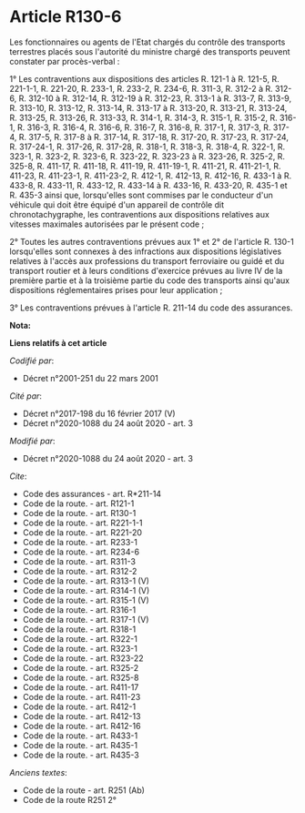 # Article R130-6

Les fonctionnaires ou agents de l'Etat chargés du contrôle des transports terrestres placés sous l'autorité du ministre
chargé des transports peuvent constater par procès-verbal :

1° Les contraventions aux dispositions des articles R. 121-1 à R. 121-5, R. 221-1-1, R. 221-20, R. 233-1, R. 233-2, R. 234-6,
R. 311-3, R. 312-2 à R. 312-6, R. 312-10 à R. 312-14, R. 312-19 à R. 312-23, R. 313-1 à R. 313-7, R. 313-9, R. 313-10, R.
313-12, R. 313-14, R. 313-17 à R. 313-20, R. 313-21, R. 313-24, R. 313-25, R. 313-26, R. 313-33, R. 314-1, R. 314-3, R.
315-1, R. 315-2, R. 316-1, R. 316-3, R. 316-4, R. 316-6, R. 316-7, R. 316-8, R. 317-1, R. 317-3, R. 317-4, R. 317-5, R. 317-8
à R. 317-14, R. 317-18, R. 317-20, R. 317-23, R. 317-24, R. 317-24-1, R. 317-26, R. 317-28, R. 318-1, R. 318-3, R. 318-4, R.
322-1, R. 323-1, R. 323-2, R. 323-6, R. 323-22, R. 323-23 à R. 323-26, R. 325-2, R. 325-8, R. 411-17, R. 411-18, R. 411-19,
R. 411-19-1, R. 411-21, R. 411-21-1, R. 411-23, R. 411-23-1, R. 411-23-2, R. 412-1, R. 412-13, R. 412-16, R. 433-1 à R.
433-8, R. 433-11, R. 433-12, R. 433-14 à R. 433-16, R. 433-20, R. 435-1 et R. 435-3 ainsi que, lorsqu'elles sont commises par
le conducteur d'un véhicule qui doit être équipé d'un appareil de contrôle dit chronotachygraphe, les contraventions aux
dispositions relatives aux vitesses maximales autorisées par le présent code ;

2° Toutes les autres contraventions prévues aux 1° et 2° de l'article R. 130-1 lorsqu'elles sont connexes à des infractions
aux dispositions législatives relatives à l'accès aux professions du transport ferroviaire ou guidé et du transport routier
et à leurs conditions d'exercice prévues au livre IV de la première partie et à la troisième partie du code des transports
ainsi qu'aux dispositions réglementaires prises pour leur application ;

3° Les contraventions prévues à l'article R. 211-14 du code des assurances.

**Nota:**



**Liens relatifs à cet article**

_Codifié par_:

  - Décret n°2001-251 du 22 mars 2001

_Cité par_:

  - Décret n°2017-198 du 16 février 2017 (V)
  - Décret n°2020-1088 du 24 août 2020 - art. 3

_Modifié par_:

  - Décret n°2020-1088 du 24 août 2020 - art. 3

_Cite_:

  - Code des assurances - art. R*211-14
  - Code de la route. - art. R121-1
  - Code de la route. - art. R130-1
  - Code de la route. - art. R221-1-1
  - Code de la route. - art. R221-20
  - Code de la route. - art. R233-1
  - Code de la route. - art. R234-6
  - Code de la route. - art. R311-3
  - Code de la route. - art. R312-2
  - Code de la route. - art. R313-1 (V)
  - Code de la route. - art. R314-1 (V)
  - Code de la route. - art. R315-1 (V)
  - Code de la route. - art. R316-1
  - Code de la route. - art. R317-1 (V)
  - Code de la route. - art. R318-1
  - Code de la route. - art. R322-1
  - Code de la route. - art. R323-1
  - Code de la route. - art. R323-22
  - Code de la route. - art. R325-2
  - Code de la route. - art. R325-8
  - Code de la route. - art. R411-17
  - Code de la route. - art. R411-23
  - Code de la route. - art. R412-1
  - Code de la route. - art. R412-13
  - Code de la route. - art. R412-16
  - Code de la route. - art. R433-1
  - Code de la route. - art. R435-1
  - Code de la route. - art. R435-3

_Anciens textes_:

  - Code de la route - art. R251 (Ab)
  - Code de la route R251 2°
